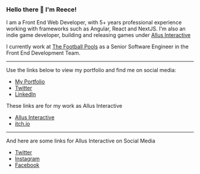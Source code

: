 ### Hello there 👋 I'm Reece!

I am a Front End Web Developer, with 5+ years professional experience working with frameworks such as Angular, React and NextJS. I'm also an indie game developer, building and releasing games under [Allus Interactive](https://github.com/Allus-Interactive)

I currently work at [The Football Pools](http://www.thepools.com/) as a Senior Software Engineer in the Front End Development Team.

---

Use the links below to view my portfolio and find me on social media:
- [My Portfolio](https://www.reecemorgan.co.uk "www.reecemorgan.co.uk")
- [Twitter](https://twitter.com/reecemorgandev "Twitter")
- [LinkedIn](https://www.linkedin.com/in/reece-morgan-dev/ "LinkedIn")

These links are for my work as Allus Interactive 
- [Allus Interactive](https://www.allusinteractive.com "Allus Interactive")
- [itch.io](https://allusinteractive.itch.io "My itch.io Page")

---

And here are some links for Allus Interactive on Social Media 
- [Twitter](https://twitter.com/AllusGameDev "Twitter")
- [Instagram](https://www.instagram.com/allusinteractive/ "Instagram")
- [Facebook](https://www.facebook.com/AllusInteractive/ "Facebook")

<!--
**Reece-Morgan/Reece-Morgan** is a ✨ _special_ ✨ repository because its `README.md` (this file) appears on your GitHub profile.

Here are some ideas to get you started:

- 🔭 I’m currently working on ...
- 🌱 I’m currently learning ...
- 👯 I’m looking to collaborate on ...
- 🤔 I’m looking for help with ...
- 💬 Ask me about ...
- 📫 How to reach me: ...
- 😄 Pronouns: ...
- ⚡ Fun fact: ...
-->

